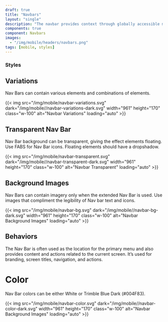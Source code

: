 ```yaml
---
draft: true
title: "Navbars"
layout: "single"
description: "The navbar provides context through globally accessible menu options."
components: true
component: Navbars
images:
  - "/img/mobile/headers/navbars.png"
tags: [mobile, styles]
---
```


### Styles

## Variations

Nav Bars can contain various elements and combinations of elements.

{{< img src="/img/mobile/navbar-variations.svg" dark="/img/mobile//navbar-variations-dark.svg" width="961" height="170" class="w-100" alt="Navbar Variations" loading="auto" >}}

## Transparent Nav Bar

Nav Bar background can be transparent, giving the effect elements floating. Use FABS for Nav Bar icons. Floating elements should have a dropshadow.

{{< img src="/img/mobile/navbar-transparent.svg" dark="/img/mobile//navbar-transparent-dark.svg" width="961" height="170" class="w-100" alt="Navbar Transparent" loading="auto" >}}

## Background Images

Nav Bars can contain imagery only when the extended Nav Bar is used. Use images that compliment the legibility of Nav bar text and icons.

{{< img src="/img/mobile/navbar-bg.svg" dark="/img/mobile//navbar-bg-dark.svg" width="961" height="170" class="w-100" alt="Navbar Background Images" loading="auto" >}}

## Behaviors

The Nav Bar is often used as the location for the primary menu and also provides content and actions related to the current screen. It’s used for branding, screen titles, navigation, and actions.

# Color

Nav Bar colors can be either White or Trimble Blue Dark (#004F83).

{{< img src="/img/mobile/navbar-color.svg" dark="/img/mobile//navbar-color-dark.svg" width="961" height="170" class="w-100" alt="Navbar Background Images" loading="auto" >}}

